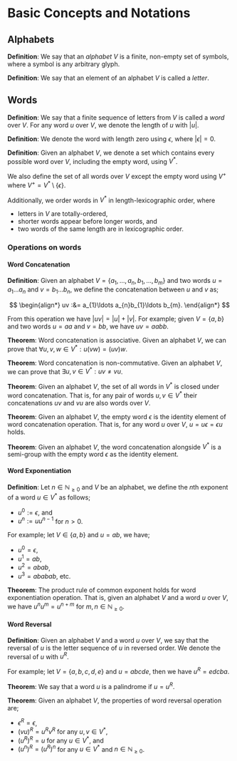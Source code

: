 # Basic Concepts and Notations

## Alphabets

**Definition**: We say that an *alphabet* $V$ is a finite, non-empty set of symbols, where a symbol is any arbitrary glyph.

**Definition**: We say that an element of an alphabet $V$ is called a *letter*.

## Words

**Definition**: We say that a finite sequence of letters from $V$ is called a *word* over $V$. For any word $u$ over $V$, we denote the length of $u$ with $|u|$.

**Definition**: We denote the word with length zero using $\epsilon$, where $|\epsilon|=0$.

**Definition**: Given an alphabet $V$, we denote a set which contains every possible word over $V$, including the empty word, using $V^{*}$.

We also define the set of all words over $V$ except the empty word using $V^{+}$ where $V^{+}=V^{*}\setminus\{\epsilon\}$.

Additionally, we order words in $V^{*}$ in length-lexicographic order, where
- letters in $V$ are totally-ordered,
- shorter words appear before longer words, and
- two words of the same length are in lexicographic order.

### Operations on words

#### Word Concatenation

**Definition**: Given an alphabet $V=\{a_{1},\ldots,a_{n},b_{1},\ldots,b_{m}\}$ and two words $u=a_{1}\ldots a_{n}$ and $v=b_{1}\ldots b_{n}$, we define the concatenation between $u$ and $v$ as;

$$
\begin{align*}
uv :&= a_{1}\ldots a_{n}b_{1}\ldots b_{m}.
\end{align*}
$$

From this operation we have $|uv|=|u|+|v|$. For example; given $V=\{a,b\}$ and two words $u=aa$ and $v=bb$, we have $uv=aabb$.

**Theorem**: Word concatenation is associative. Given an alphabet $V$, we can prove that $\forall u,v,w\in V^{*}:u(vw)=(uv)w$.

**Theorem**: Word concatenation is non-commutative. Given an alphabet $V$, we can prove that $\exists u,v\in V^{*}:uv\ne vu$. 

**Theorem**: Given an alphabet $V$, the set of all words in $V^{*}$ is closed under word concatenation. That is, for any pair of words $u,v\in V^{*}$ their concatenations $uv$ and $vu$ are also words over $V$.

**Theorem**: Given an alphabet $V$, the empty word $\epsilon$ is the identity element of word concatenation operation. That is, for any word $u$ over  $V$, $u=u\epsilon=\epsilon u$ holds.

**Theorem**: Given an alphabet $V$, the word concatenation alongside $V^{*}$ is a semi-group with the empty word $\epsilon$ as the identity element.

#### Word Exponentiation

**Definition**: Let $n\in\mathbb{N}_{\ge0}$ and $V$ be an alphabet, we define the $n$th exponent of a word $u\in{V^{*}}$ as follows;
- $u^{0}:=\epsilon$, and 
- $u^{n}:=uu^{n-1}$ for $n\gt0$.

For example; let $V\in\{a,b\}$ and $u=ab$, we have;
- $u^{0}=\epsilon$,
- $u^{1}=ab$,
- $u^{2}=abab$, 
- $u^{3}=ababab$, etc.

**Theorem**: The product  rule of common exponent holds for word exponentiation operation. That is, given an alphabet $V$ and a word $u$ over $V$, we have $u^{n}u^{m}=u^{n+m}$ for $m,n\in\mathbb{N}_{\ge0}$.

#### Word Reversal

**Definition**: Given an alphabet $V$ and a word $u$ over $V$, we say that the reversal of $u$ is the letter sequence of $u$ in reversed order. We denote the reversal of $u$ with $u^{R}$.

For example; let $V=\{a,b,c,d,e\}$ and $u=abcde$, then we have $u^{R}=edcba$.

**Theorem**: We say that a word $u$ is a palindrome if $u=u^{R}$.

**Theorem**: Given an alphabet $V$, the properties of word reversal operation are;
- $\epsilon^{R}=\epsilon$,
- $(vu)^{R}=u^{R}v^{R}$ for any $u,v\in V^{*}$,
- $(u^{R})^{R}=u$ for any $u\in V^{*}$, and
- $(u^{n})^{R}=(u^{R})^{n}$ for any $u\in V^{*}$ and $n\in\mathbb{N}_{\ge0}$.